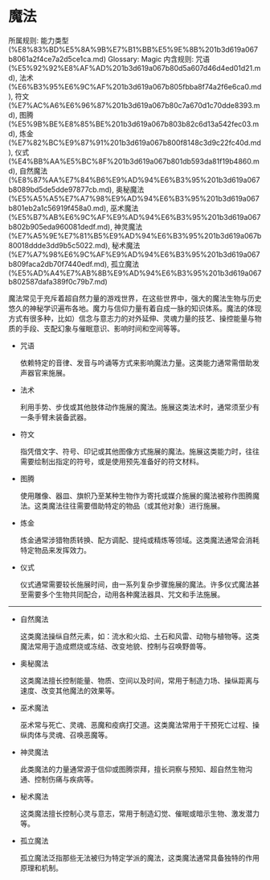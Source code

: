 # 魔法

所属规则: 能力类型 (%E8%83%BD%E5%8A%9B%E7%B1%BB%E5%9E%8B%201b3d619a067b8061a2f4ce7a2d5ce1ca.md)
Glossary: Magic
内含规则: 咒语 (%E5%92%92%E8%AF%AD%201b3d619a067b80d5a607d46d4ed01d21.md), 法术 (%E6%B3%95%E6%9C%AF%201b3d619a067b805fbba8f74a2f6e6ca0.md), 符文 (%E7%AC%A6%E6%96%87%201b3d619a067b80c7a670d1c70dde8393.md), 图腾 (%E5%9B%BE%E8%85%BE%201b3d619a067b803b82c6d13a542fec03.md), 炼金 (%E7%82%BC%E9%87%91%201b3d619a067b800f8148c3d9c22fc40d.md), 仪式 (%E4%BB%AA%E5%BC%8F%201b3d619a067b801db593da81f19b4860.md), 自然魔法 (%E8%87%AA%E7%84%B6%E9%AD%94%E6%B3%95%201b3d619a067b8089bd5de5dde97877cb.md), 奥秘魔法 (%E5%A5%A5%E7%A7%98%E9%AD%94%E6%B3%95%201b3d619a067b801eb2a1c56919f458a0.md), 巫术魔法 (%E5%B7%AB%E6%9C%AF%E9%AD%94%E6%B3%95%201b3d619a067b802b905eda960081dedf.md), 神灵魔法 (%E7%A5%9E%E7%81%B5%E9%AD%94%E6%B3%95%201b3d619a067b80018ddde3dd9b5c5022.md), 秘术魔法 (%E7%A7%98%E6%9C%AF%E9%AD%94%E6%B3%95%201b3d619a067b809faca2db70f7440edf.md), 孤立魔法 (%E5%AD%A4%E7%AB%8B%E9%AD%94%E6%B3%95%201b3d619a067b802587dafa389f0c79b7.md)

魔法常见于充斥着超自然力量的游戏世界，在这些世界中，强大的魔法生物与历史悠久的神秘学识遍布各地。魔力与信仰力量有着自成一脉的知识体系。魔法的体现方式有很多种，比如）信念与意志力的对外延伸、灵魂力量的技艺、操控能量与物质的手段、支配幻象与催眠意识、影响时间和空间等等。

- 咒语
    
    
    依赖特定的音律、发音与吟诵等方式来影响魔法力量。这类能力通常需借助发声器官来施展。
    
- 法术
    
    
    利用手势、步伐或其他肢体动作施展的魔法。施展这类法术时，通常须至少有一条手臂未装备武器。
    
- 符文
    
    
    指凭借文字、符号、印记或其他图像方式施展的魔法。施展这类能力时，往往需要绘制出指定的符号，或是使用预先准备好的符文材料。
    
- 图腾
    
    
    使用雕像、器皿、旗帜乃至某种生物作为寄托或媒介施展的魔法被称作图腾魔法。这类魔法往往需要借助特定的物品（或其他对象）进行施展。
    
- 炼金
    
    
    炼金通常涉猎物质转换、配方调配、提纯或精炼等领域。这类魔法通常会消耗特定物品来发挥效力。
    
- 仪式
    
    
    仪式通常需要较长施展时间，由一系列复杂步骤施展的魔法。许多仪式魔法甚至需要多个生物共同配合，动用各种魔法器具、咒文和手法施展。
    

---

- 自然魔法
    
    
    这类魔法操纵自然元素，如：流水和火焰、土石和风雷、动物与植物等。这类魔法常用于造成燃烧或冻结、改变地貌、控制与召唤野兽等。
    
- 奥秘魔法
    
    
    这类魔法擅长控制能量、物质、空间以及时间，常用于制造力场、操纵距离与速度、改变其他魔法的效果等。
    
- 巫术魔法
    
    
    巫术常与死亡、灵魂、恶魔和疫病打交道。这类魔法常用于干预死亡过程、操纵肉体与灵魂、召唤恶魔等。
    
- 神灵魔法
    
    
    此类魔法的力量通常源于信仰或图腾崇拜，擅长洞察与预知、超自然生物沟通、控制伤痛与疾病等。
    
- 秘术魔法
    
    
    这类魔法擅长控制心灵与意志，常用于制造幻觉、催眠或暗示生物、激发潜力等。
    
- 孤立魔法
    
    
    孤立魔法泛指那些无法被归为特定学派的魔法，这类魔法通常具备独特的作用原理和机制。